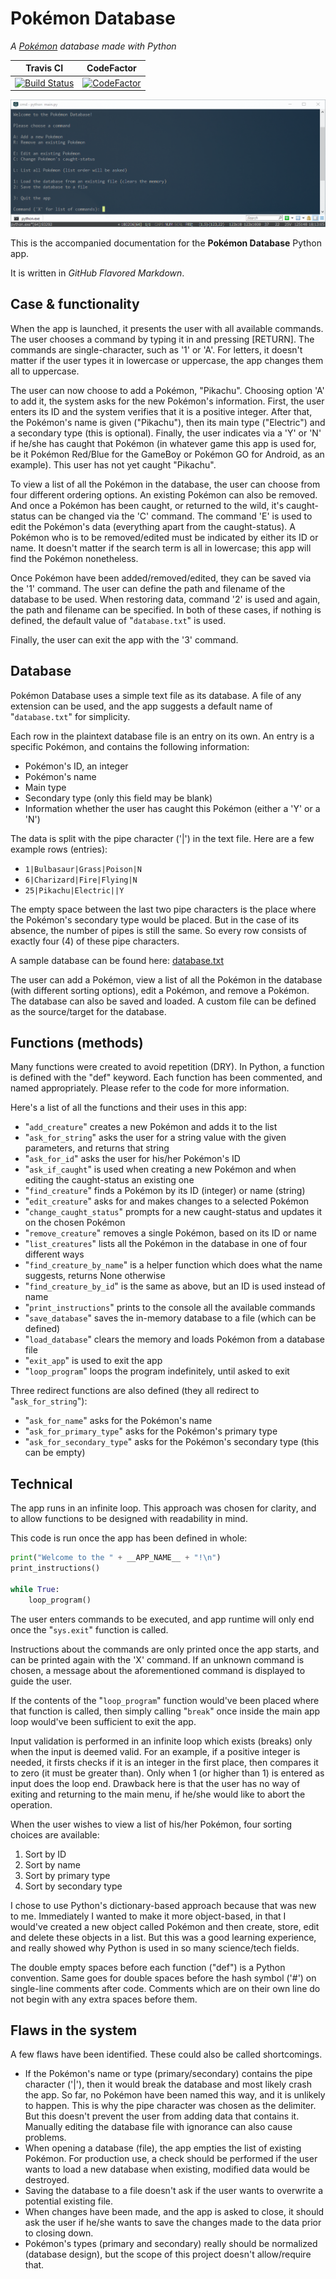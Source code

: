 # Pokémon Database
*A [Pokémon](https://en.wikipedia.org/wiki/Pok%C3%A9mon) database made with Python*

| Travis CI | CodeFactor |
| :-------: | :--------: |
| [![Build Status](https://travis-ci.org/gotonode/creatures.svg?branch=master)](https://travis-ci.org/gotonode/creatures) | [![CodeFactor](https://www.codefactor.io/repository/github/gotonode/creatures/badge)](https://www.codefactor.io/repository/github/gotonode/creatures) |

![Pokémon Database](https://github.com/gotonode/creatures/blob/master/docs/images/app.png)

This is the accompanied documentation for the **Pokémon Database** Python app.

It is written in _GitHub Flavored Markdown_.

## Case & functionality

When the app is launched, it presents the user with all available commands. The user chooses a command by typing it in and pressing [RETURN]. The commands are single-character, such as '1' or 'A'. For letters, it doesn't matter if the user types it in lowercase or uppercase, the app changes them all to uppercase.

The user can now choose to add a Pokémon, "Pikachu". Choosing option 'A' to add it, the system asks for the new Pokémon's information. First, the user enters its ID and the system verifies that it is a positive integer. After that, the Pokémon's name is given ("Pikachu"), then its main type ("Electric") and a secondary type (this is optional). Finally, the user indicates via a 'Y' or 'N' if he/she has caught that Pokémon (in whatever game this app is used for, be it Pokémon Red/Blue for the GameBoy or Pokémon GO for Android, as an example). This user has not yet caught "Pikachu".

To view a list of all the Pokémon in the database, the user can choose from four different ordering options. An existing Pokémon can also be removed. And once a Pokémon has been caught, or returned to the wild, it's caught-status can be changed via the 'C' command. The command 'E' is used to edit the Pokémon's data (everything apart from the caught-status). A Pokémon who is to be removed/edited must be indicated by either its ID or name. It doesn't matter if the search term is all in lowercase; this app will find the Pokémon nonetheless.

Once Pokémon have been added/removed/edited, they can be saved via the '1' command. The user can define the path and filename of the database to be used. When restoring data, command '2' is used and again, the path and filename can be specified. In both of these cases, if nothing is defined, the default value of "`database.txt`" is used.

Finally, the user can exit the app with the '3' command.

## Database

Pokémon Database uses a simple text file as its database. A file of any extension can be used, and the app suggests a default name of "`database.txt`" for simplicity.

Each row in the plaintext database file is an entry on its own. An entry is a specific Pokémon, and contains the following information:

- Pokémon's ID, an integer
- Pokémon's name
- Main type
- Secondary type (only this field may be blank)
- Information whether the user has caught this Pokémon (either a 'Y' or a 'N')

The data is split with the pipe character ('|') in the text file. Here are a few example rows (entries):

- `1|Bulbasaur|Grass|Poison|N`
- `6|Charizard|Fire|Flying|N`
- `25|Pikachu|Electric||Y`

The empty space between the last two pipe characters is the place where the Pokémon's secondary type would be placed. But in the case of its absence, the number of pipes is still the same. So every row consists of exactly four (4) of these pipe characters.

A sample database can be found here: [database.txt](database.txt)

The user can add a Pokémon, view a list of all the Pokémon in the database (with different sorting options), edit a Pokémon, and remove a Pokémon. The database can also be saved and loaded. A custom file can be defined as the source/target for the database.

## Functions (methods)

Many functions were created to avoid repetition (DRY). In Python, a function is defined with the "def" keyword. Each function has been commented, and named appropriately. Please refer to the code for more information.

Here's a list of all the functions and their uses in this app:

- "`add_creature`" creates a new Pokémon and adds it to the list
- "`ask_for_string`" asks the user for a string value with the given parameters, and returns that string
- "`ask_for_id`" asks the user for his/her Pokémon's ID
- "`ask_if_caught`" is used when creating a new Pokémon and when editing the caught-status an existing one
- "`find_creature`" finds a Pokémon by its ID (integer) or name (string)
- "`edit_creature`" asks for and makes changes to a selected Pokémon
- "`change_caught_status`" prompts for a new caught-status and updates it on the chosen Pokémon
- "`remove_creature`" removes a single Pokémon, based on its ID or name
- "`list_creatures`" lists all the Pokémon in the database in one of four different ways
- "`find_creature_by_name`" is a helper function which does what the name suggests, returns None otherwise
- "`find_creature_by_id`" is the same as above, but an ID is used instead of name
- "`print_instructions`" prints to the console all the available commands
- "`save_database`" saves the in-memory database to a file (which can be defined)
- "`load_database`" clears the memory and loads Pokémon from a database file
- "`exit_app`" is used to exit the app
- "`loop_program`" loops the program indefinitely, until asked to exit

Three redirect functions are also defined (they all redirect to "`ask_for_string`"):

- "`ask_for_name`" asks for the Pokémon's name
- "`ask_for_primary_type`" asks for the Pokémon's primary type
- "`ask_for_secondary_type`" asks for the Pokémon's secondary type (this can be empty)

## Technical

The app runs in an infinite loop. This approach was chosen for clarity, and to allow functions to be designed with readability in mind.

This code is run once the app has been defined in whole:

```python
print("Welcome to the " + __APP_NAME__ + "!\n")
print_instructions()

while True:
    loop_program()
```

The user enters commands to be executed, and app runtime will only end once the "`sys.exit`" function is called.

Instructions about the commands are only printed once the app starts, and can be printed again with the 'X' command. If an unknown command is chosen, a message about the aforementioned command is displayed to guide the user.

If the contents of the "`loop_program`" function would've been placed where that function is called, then simply calling "`break`" once inside the main app loop would've been sufficient to exit the app.

Input validation is performed in an infinite loop which exists (breaks) only when the input is deemed valid. For an example, if a positive integer is needed, it firsts checks if it is an integer in the first place, then compares it to zero (it must be greater than). Only when 1 (or higher than 1) is entered as input does the loop end. Drawback here is that the user has no way of exiting and returning to the main menu, if he/she would like to abort the operation.

When the user wishes to view a list of his/her Pokémon, four sorting choices are available:

1. Sort by ID
2. Sort by name
3. Sort by primary type
4. Sort by secondary type

I chose to use Python's dictionary-based approach because that was new to me. Immediately I wanted to make it more object-based, in that I would've created a new object called Pokémon and then create, store, edit and delete these objects in a list. But this was a good learning experience, and really showed why Python is used in so many science/tech fields.

The double empty spaces before each function ("def") is a Python convention. Same goes for double spaces before the hash symbol ('#') on single-line comments after code. Comments which are on their own line do not begin with any extra spaces before them.

## Flaws in the system

A few flaws have been identified. These could also be called shortcomings.

- If the Pokémon's name or type (primary/secondary) contains the pipe character ('|'), then it would break the database and most likely crash the app. So far, no Pokémon have been named this way, and it is unlikely to happen. This is why the pipe character was chosen as the delimiter. But this doesn't prevent the user from adding data that contains it. Manually editing the database file with ignorance can also cause problems.
- When opening a database (file), the app empties the list of existing Pokémon. For production use, a check should be performed if the user wants to load a new database when existing, modified data would be destroyed.
- Saving the database to a file doesn't ask if the user wants to overwrite a potential existing file.
- When changes have been made, and the app is asked to close, it should ask the user if he/she wants to save the changes made to the data prior to closing down.
- Pokémon's types (primary and secondary) really should be normalized (database design), but the scope of this project doesn't allow/require that.
